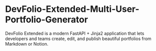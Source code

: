 # DevFolio-Extended-Multi-User-Portfolio-Generator
DevFolio Extended is a modern FastAPI + Jinja2 application that lets developers and teams create, edit, and publish beautiful portfolios from Markdown or Notion.
